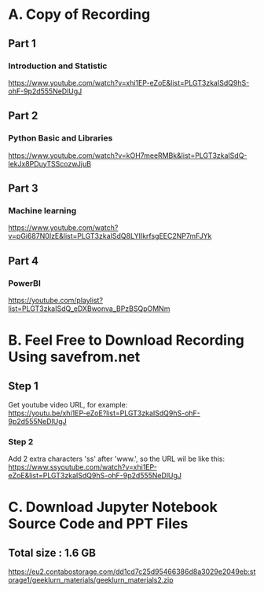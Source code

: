 # A. Copy of Recording 
## Part 1
### Introduction and Statistic
https://www.youtube.com/watch?v=xhi1EP-eZoE&list=PLGT3zkaISdQ9hS-ohF-9p2d555NeDlUgJ

## Part 2
### Python Basic and Libraries
https://www.youtube.com/watch?v=kOH7meeRMBk&list=PLGT3zkaISdQ-lekJx8PDuyTSScozwJjuB

## Part 3
### Machine learning
https://www.youtube.com/watch?v=pGi687N0IzE&list=PLGT3zkaISdQ8LYIIkrfsgEEC2NP7mFJYk

## Part 4
### PowerBI
https://youtube.com/playlist?list=PLGT3zkaISdQ_eDXBwonva_BPzBSQpOMNm

# B. Feel Free to Download Recording Using savefrom.net
## Step 1 
Get youtube video URL, for example: <br>
https://youtu.be/xhi1EP-eZoE?list=PLGT3zkaISdQ9hS-ohF-9p2d555NeDlUgJ <br>

### Step 2 <br>
Add 2 extra characters 'ss' after 'www.', so the URL wil be like this: <br>
https://www.ssyoutube.com/watch?v=xhi1EP-eZoE&list=PLGT3zkaISdQ9hS-ohF-9p2d555NeDlUgJ

# C. Download Jupyter Notebook Source Code and PPT Files
## Total size : 1.6 GB <br>
https://eu2.contabostorage.com/dd1cd7c25d95466386d8a3029e2049eb:storage1/geeklurn_materials/geeklurn_materials2.zip
